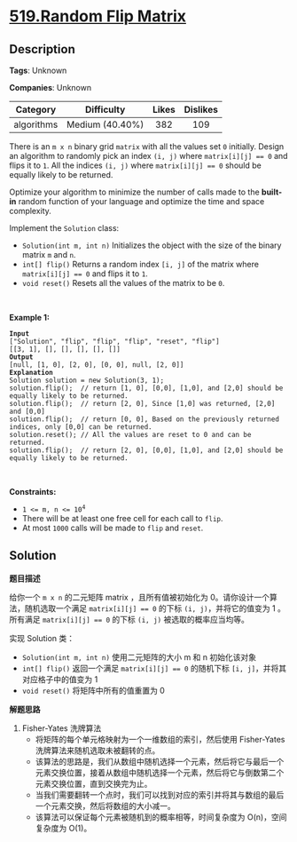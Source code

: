 # [519.Random Flip Matrix](https://leetcode.com/problems/random-flip-matrix/description/)

## Description

**Tags**: Unknown

**Companies**: Unknown

|  Category  |   Difficulty    | Likes | Dislikes |
| :--------: | :-------------: | :---: | :------: |
| algorithms | Medium (40.40%) |  382  |   109    |

<p>There is an <code>m x n</code> binary grid <code>matrix</code> with all the values set <code>0</code> initially. Design an algorithm to randomly pick an index <code>(i, j)</code> where <code>matrix[i][j] == 0</code> and flips it to <code>1</code>. All the indices <code>(i, j)</code> where <code>matrix[i][j] == 0</code> should be equally likely to be returned.</p>
<p>Optimize your algorithm to minimize the number of calls made to the <strong>built-in</strong> random function of your language and optimize the time and space complexity.</p>
<p>Implement the <code>Solution</code> class:</p>
<ul>
  <li><code>Solution(int m, int n)</code> Initializes the object with the size of the binary matrix <code>m</code> and <code>n</code>.</li>
  <li><code>int[] flip()</code> Returns a random index <code>[i, j]</code> of the matrix where <code>matrix[i][j] == 0</code> and flips it to <code>1</code>.</li>
  <li><code>void reset()</code> Resets all the values of the matrix to be <code>0</code>.</li>
</ul>
<p>&nbsp;</p>
<p><strong class="example">Example 1:</strong></p>
<pre><code><strong>Input</strong>
[&quot;Solution&quot;, &quot;flip&quot;, &quot;flip&quot;, &quot;flip&quot;, &quot;reset&quot;, &quot;flip&quot;]
[[3, 1], [], [], [], [], []]
<strong>Output</strong>
[null, [1, 0], [2, 0], [0, 0], null, [2, 0]]
<strong>Explanation</strong>
Solution solution = new Solution(3, 1);
solution.flip();  // return [1, 0], [0,0], [1,0], and [2,0] should be equally likely to be returned.
solution.flip();  // return [2, 0], Since [1,0] was returned, [2,0] and [0,0]
solution.flip();  // return [0, 0], Based on the previously returned indices, only [0,0] can be returned.
solution.reset(); // All the values are reset to 0 and can be returned.
solution.flip();  // return [2, 0], [0,0], [1,0], and [2,0] should be equally likely to be returned.</code></pre>
<p>&nbsp;</p>
<p><strong>Constraints:</strong></p>
<ul>
  <li><code>1 &lt;= m, n &lt;= 10<sup>4</sup></code></li>
  <li>There will be at least one free cell for each call to <code>flip</code>.</li>
  <li>At most <code>1000</code> calls will be made to <code>flip</code> and <code>reset</code>.</li>
</ul>

## Solution

**题目描述**

给你一个 `m x n` 的二元矩阵 matrix ，且所有值被初始化为 0。请你设计一个算法，随机选取一个满足 `matrix[i][j] == 0` 的下标 `(i, j)`，并将它的值变为 1 。所有满足 `matrix[i][j] == 0` 的下标 `(i, j)` 被选取的概率应当均等。

实现 Solution 类：

- `Solution(int m, int n)` 使用二元矩阵的大小 m 和 n 初始化该对象
- `int[] flip()` 返回一个满足 `matrix[i][j] == 0` 的随机下标 `[i, j]`，并将其对应格子中的值变为 1
- `void reset()` 将矩阵中所有的值重置为 0

**解题思路**

1. Fisher-Yates 洗牌算法
   - 将矩阵的每个单元格映射为一个一维数组的索引，然后使用 Fisher-Yates 洗牌算法来随机选取未被翻转的点。
   - 该算法的思路是，我们从数组中随机选择一个元素，然后将它与最后一个元素交换位置，接着从数组中随机选择一个元素，然后将它与倒数第二个元素交换位置，直到交换完为止。
   - 当我们需要翻转一个点时，我们可以找到对应的索引并将其与数组的最后一个元素交换，然后将数组的大小减一。
   - 该算法可以保证每个元素被随机到的概率相等，时间复杂度为 O(n)，空间复杂度为 O(1)。
